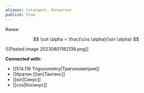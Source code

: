 ```yaml
---
aliases: Cotangent, Котангенс
publish: true
---
```

#анки

$$
\cot \alpha = \frac{\cos \alpha}{\sin \alpha}
$$

![[Pasted image 20230801182139.png]]











**Connected with:**
- [[514.116 Trigonometry|Тригонометрия]]
- Обратен [[tan|Тангенс]]
- [[sin|Синус]]
- [[cos|Косинус]]

